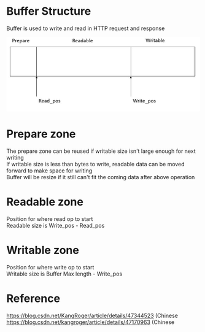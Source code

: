# Buffer Structure 

Buffer is used to write and read in HTTP request and response  

![image](https://github.com/KevinHeish/WebServer/blob/main/others/buf.JPG)  

# Prepare zone  
The prepare zone can be reused if writable size isn't large enough for next writing  
If writable size is less than bytes to write, readable data can be moved forward to make space for writing  
Buffer will be resize if it still can't fit the coming data after above operation
  
# Readable zone  
Position for where read op to start  
Readable size is Write_pos - Read_pos  

# Writable zone  
Position for where write op to start  
Writable size is Buffer Max length - Write_pos  


# Reference  
https://blog.csdn.net/KangRoger/article/details/47344523 (Chinese  
https://blog.csdn.net/kangroger/article/details/47170963 (Chinese  
